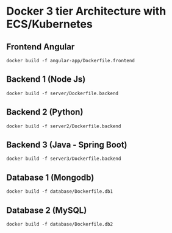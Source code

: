 # Docker 3 tier Architecture with ECS/Kubernetes

## Frontend Angular
```
docker build -f angular-app/Dockerfile.frontend
```

## Backend 1 (Node Js)
```
docker build -f server/Dockerfile.backend
```

## Backend 2 (Python)
```
docker build -f server2/Dockerfile.backend
```

## Backend 3 (Java - Spring Boot)
```
docker build -f server3/Dockerfile.backend
```

## Database 1 (Mongodb)
```
docker build -f database/Dockerfile.db1
```

## Database 2 (MySQL)
```
docker build -f database/Dockerfile.db2
```
